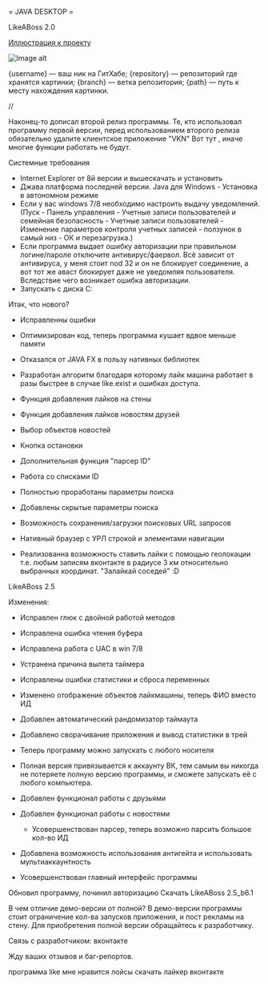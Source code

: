 = JAVA DESKTOP =

LikeABoss 2.0


[Иллюстрация к проекту](https://github.com/slay9090/LAB/raw/master/Classes/img/1.png)

![Image alt](https://github.com/{username}/{repository}/raw/{branch}/{path}/image.png)

{username} — ваш ник на ГитХабе;
{repository} — репозиторий где хранятся картинки;
{branch} — ветка репозитория;
{path} — путь к месту нахождения картинки.



//


Наконец-то дописал второй релиз программы.
Те, кто использовал программу первой версии, перед использованием второго релиза
обязательно удалите клиентское приложение "VKN" Вот тут  , иначе многие функции работать не будут.

Системные требования
- Internet Explorer от 8й версии и вышескачать и установить
- Джава платформа последней версии. Java для Windows - Установка в автономном режиме
- Если у вас windows 7/8 необходимо настроить выдачу уведомлений. (Пуск - Панель управления - Учетные записи пользователей и семейная безопасность - Учетные записи пользователей - Изменение параметров контроля учетных записей - ползунок в самый низ - ОК и перезагрузка.)
- Если программа выдает ошибку авторизации при правильном логине/пароле отключите антивирус/фаервол. Всё зависит от антивируса, у меня стоит nod 32 и он не блокирует соединение, а вот тот же аваст блокирует даже не уведомляя пользователя. Вследствие чего возникает ошибка авторизации.
- Запускать с диска С:


Итак, что нового?
+ Исправленны ошибки
+ Оптимизирован код, теперь программа кушает вдвое меньше памяти
+ Отказался от JAVA FX в пользу нативных библиотек
+ Разработан алгоритм благодаря которому лайк машина работает в разы быстрее в случае like.exist и ошибках доступа.
+ Функция добавления лайков на стены
+ Функция добавления лайков новостям друзей
+ Выбор объектов новостей
+ Кнопка остановки
+ Дополнительная функция "парсер ID"
+ Работа со списками ID



+ Полностью проработаны параметры поиска
+ Добавлены скрытые параметры поиска
+ Возможность сохранения/загрузки поисковых URL запросов
+ Нативный браузер с УРЛ строкой и элементами навигации



+ Реализованна возможность ставить лайки с помощью геолокации т.е. любым записям вконтакте в радиусе 3 км относительно выбранных координат. "Залайкай соседей"  :D





LikeABoss 2.5

Изменения:
+ Исправлен глюк с двойной работой методов
+ Исправлена ошибка чтения буфера
+ Исправлена работа с UAC в win 7/8
+ Устранена причина вылета таймера  
+ Исправлены ошибки статистики и сброса переменных
+ Изменено отображение объектов лайкмашины, теперь ФИО вместо ИД
+ Добавлен автоматический рандомизатор таймаута
+ Добавлено сворачивание приложения и вывод статистики в трей
+ Теперь программу можно запускать с любого носителя
+ Полная версия привязывается к аккаунту ВК, тем самым вы никогда не потеряете полную версию программы, и сможете запускать её с любого компьютера.
+ Добавлен функционал работы с друзьями
+ Добавлен функционал работы с новостями

            

  + Усовершенствован парсер, теперь возможно парсить большое кол-во ИД



+ Добавлена возможность использования антигейта и использовать мультиаккаунтность



+ Усовершенствован главный интерфейс программы

 


Обновил программу, починил авторизацию
Скачать LikeABoss 2.5_b6.1 



В чем отличие демо-версии от полной?
В демо-версии программы стоит ограничение  кол-ва запусков приложения, и пост рекламы на стену.
Для приобретения полной версии обращайтесь к разработчику.

Связь с разработчиком:
вконтакте

Жду ваших отзывов и баг-репортов.

программа like мне нравится лойсы скачать лайкер вконтакте
